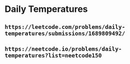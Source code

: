 # Daily Temperatures

## `https://leetcode.com/problems/daily-temperatures/submissions/1689809492/`

## `https://neetcode.io/problems/daily-temperatures?list=neetcode150`
